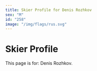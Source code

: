 ```yaml
---
title: Skier Profile for Denis Rozhkov
sex: "M"
id: "258"
image: "/img/flags/rus.svg" 
---
```


# Skier Profile

This page is for: Denis Rozhkov.
    